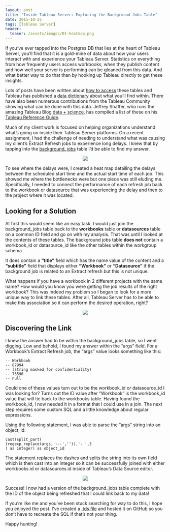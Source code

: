 ```yaml
---
layout: post
title: "Inside Tableau Server: Exploring the Background Jobs Table"
date: 2015-10-25
tags: [Tableau Server]
header:
  teaser: /assets/images/01-heatmap.png
---
```


If you’ve ever tapped into the Postgres DB that lies at the heart of Tableau Server, you’ll find that it is a gold-mine of data about how your users interact with and experience your Tableau Server. Statistics on everything from how frequently users access workbooks, when they publish content and how well your server is performing can be gleaned from this data. And what better way to do that than by hooking up Tableau directly to get these insights.

Lots of posts have been written about [how to access](http://onlinehelp.tableau.com/current/server/en-us/adminview_postgres_connect.htm) these tables and Tableau has published a [data dictionary](http://onlinehelp.tableau.com/current/server/en-us/data_dictionary.html) about what you’ll find within. There have also been numerous contributions from the Tableau Community showing what can be done with this data. Jeffrey Shaffer, who runs the amazing Tableau Blog [data + science](http://www.dataplusscience.com/about.html), has compiled a list of these on his [Tableau Reference Guide](http://www.dataplusscience.com/TableauReferenceGuide/index.html).

Much of my client work is focused on helping organizations understand what’s going on inside their Tableau Server platforms. On a recent assignment, I had the challenge of needing to understand what was causing my client’s Extract Refresh jobs to experience long delays. I knew that by tapping into the [background_jobs](http://onlinehelp.tableau.com/current/server/en-us/data_dictionary.html#background_jobs_anchor) table I’d be able to find my answer.

<p align="center">
<img src="https://viziblydiffrnt.github.io/assets/images/01-heatmap.png"/>
</p>

To see where the delays were, I created a heat map detailing the delays between the scheduled start time and the actual start time of each job. This showed me where the bottlenecks were but one piece was still eluding me. Specifically, I needed to connect the performance of each refresh job back to the workbook or datasource that was experiencing the delay and then to the project where it was located.

## Looking for a Solution

At first this would seem like an easy task. I would just join the background_jobs table back to the **workbooks** table or **datasources** table on a common ID field and go on with my analysis. That was until I looked at the contents of these tables. The background jobs table **does not** contain a workbook_id or datasource_id like the other tables within the workgroup schema.

It does contain a **“title”** field which has the name value of the content and a **“subtitle”** field that displays either **“Workbook”** or **“Datasource”** if the background job is related to an Extract refresh but this is not unique.

What happens if you have a workbook in 2 different projects with the same name? How would you know you were getting the job results of the right workbook? This was indeed my problem so I began to look for a more unique way to link these tables. After all, Tableau Server has to be able to make this association so it can perform the desired operation, right?

<p align="center">
<img src="https://viziblydiffrnt.github.io/assets/images/02-Tables.png"/>
</p>

## Discovering the Link

I knew the answer had to be within the background_jobs table, so I went digging. Low and behold, I found my answer within the “args” field. For a Workbook’s Extract Refresh job, the “args” value looks something like this:

```
-- Workbook
-- 87994
-- (string masked for confidentiality)
-- 75596
-- null
```
 
Could one of these values turn out to be the workbook_id or datasource_id I was looking for? Turns out the ID value after “Workbook” is the workbook_id value that will tie back to the workbooks table. Having found the workbook_id, I now needed it in a format that I could use in a join. The next step requires some custom SQL and a little knowledge about regular expressions.
 


Using the following statement, I was able to parse the “args” string into an object_id:
 
``` 
cast(split_part(
(regexp_replace(args,'---','')),'- ',3
) as integer) as object_id
```
 
 
The statement replaces the dashes and splits the string into its own field which is then cast into an integer so it can be successfully joined with either workbooks.id or datasources.id inside of Tableau’s Data Source editor.

<p align="center">
<img src="https://viziblydiffrnt.github.io/assets/images/03-datasource.png"/>
</p>

Success! I now had a version of the background_jobs table complete with the ID of the object being refreshed that I could link back to my data!

If you’re like me and you’ve been stuck searching for way to do this, I hope you enjoyed the post. I’ve created a [.tds file](https://github.com/mj326/Tableau-Server/blob/master/background_jobs%20live.tds) and hosted it on GitHub so you don’t have to recreate the SQL if that’s not your thing.


Happy hunting!
 
 
